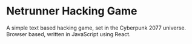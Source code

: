 # Netrunner Hacking Game

A simple text based hacking game, set in the Cyberpunk 2077 universe. Browser based, written in JavaScript using React.
